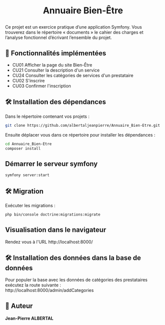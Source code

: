 # <p align="center">Annuaire Bien-Être</p>

Ce projet est un exercice pratique d’une application Symfony. Vous trouverez dans le répertoire « documents » le cahier des charges et l’analyse fonctionnel d’écrivant l’ensemble du projet.  

## 🧐 Fonctionnalités implémentées
- CU01 Afficher la page du site Bien-Être
- CU21 Consulter la description d'un service
- CU24 Consulter les catégories de services d'un prestataire
- CU02 S'inscrire
- CU03 Confirmer l'inscription
## 🛠️ Installation des dépendances
Dans le répertoire contenant vos projets :
```bash
git clone https://github.com/albertaljeanpierre/Annuaire_Bien-Etre.git
```
Ensuite déplacer vous dans ce répertoire pour installer les dépendances : 
```bash
cd Annuaire_Bien-Etre
composer install
```
## Démarrer le serveur symfony
```bash
symfony server:start
```
## 🛠️ Migration
Exécuter les migrations : 
```bash
php bin/console doctrine:migrations:migrate
```
## Visualisation dans le navigateur
Rendez vous à l'URL  http://localhost:8000/ 


## 🛠️ Installation des données dans la base de données
Pour populer la base avec les données de catégories des prestataires exécutez la route suivante :  
http://localhost:8000/admin/addCategories

## 🙇 Auteur
#### Jean-Pierre ALBERTAL 
